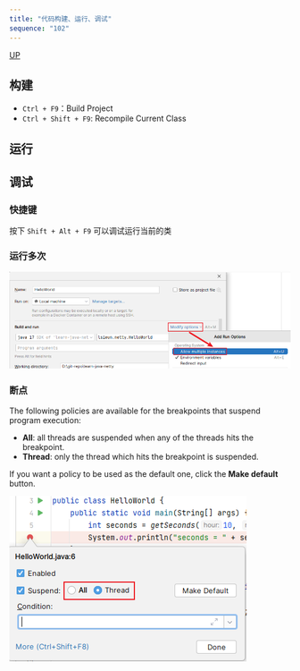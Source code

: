 ```yaml
---
title: "代码构建、运行、调试"
sequence: "102"
---
```


[UP](/ide/intellij-idea-index.html)


## 构建

- `Ctrl + F9`：Build Project
- `Ctrl + Shift + F9`: Recompile Current Class

## 运行

## 调试

### 快捷键

按下 `Shift + Alt + F9` 可以调试运行当前的类

### 运行多次

![](/assets/images/intellij/code/code-allow-multiple-instances.png)

### 断点

The following policies are available for the breakpoints that suspend program execution:

- **All**: all threads are suspended when any of the threads hits the breakpoint.
- **Thread**: only the thread which hits the breakpoint is suspended.

If you want a policy to be used as the default one, click the **Make default** button.

![](/assets/images/intellij/code/code-suspend-all-or-thread.png)
